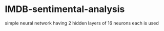 # IMDB-sentimental-analysis
simple neural network having 2 hidden layers of 16 neurons each is used
